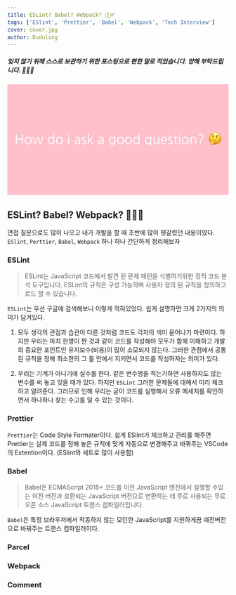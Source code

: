 ```yaml
---
title: ESLint? Babel? Webpack? 🤷🏻‍♂️
tags: ['ESlint', 'Prettier', 'Babel', 'Webpack', 'Tech Interview']
cover: cover.jpg
author: Duduling
---
```


##### 잊지 않기 위해 스스로 보관하기 위한 포스팅으로 편한 말로 적었습니다. 양해 부탁드립니다. 🙇🏻‍♂️

![duduling preview image](cover.jpg)

## ESLint? Babel? Webpack? 🤷🏻‍♂️

면접 질문으로도 많이 나오고 내가 개발을 할 때 초반에 많이 헷갈렸던 내용이였다. `ESlint`, `Perttier`, `Babel`, `Webpack` 하나 하나 간단하게 정리해보자

### ESLint

> ESLint는 JavaScript 코드에서 발견 된 문제 패턴을 식별하기위한 정적 코드 분석 도구입니다. ESLint의 규칙은 구성 가능하며 사용자 정의 된 규칙을 정의하고로드 할 수 있습니다.

`ESLint`는 우선 구글에 검색해보니 이렇게 적혀있었다. 쉽게 설명하면 크게 2가지의 의미가 담겨있다.

1. 모두 생각의 관점과 습관이 다른 것처럼 코드도 각자의 색이 묻어나기 마련이다. 하지만 우리는 마치 한명이 짠 것과 같이 코드를 작성해야 모두가 함께 이해하고 개발의 중요한 포인트인 유지보수(비용)이 많이 소모되지 않는다. 그러한 관점에서 공통된 규칙을 정해 최소한의 그 틀 안에서 지키면서 코드를 작성하자는 의미가 있다. 

2. 우리는 기계가 아니기에 실수를 한다. 같은 변수명을 적는가하면 사용하지도 않는 변수를 써 놓고 잊을 때가 있다. 하지만 `ESLint` 그러한 문제들에 대해서 미리 체크하고 알려준다. 그러므로 인해 우리는 굳이 코드를 실행해서 오류 메세지를 확인하면서 하나하나 찾는 수고를 덜 수 있는 것이다. 

### Prettier

`Prettier`는 Code Style Formater이다. 
쉽게 ESlint가 체크하고 관리를 해주면 Prettier는 실제 코드를 정해 놓은 규칙에 맞게 자동으로 변경해주고 바꿔주는 VSCode의 Extention이다. (ESlint와 세트로 많이 사용함)

### Babel

> Babel은 ECMAScript 2015+ 코드를 이전 JavaScript 엔진에서 실행할 수있는 이전 버전과 호환되는 JavaScript 버전으로 변환하는 데 주로 사용되는 무료 오픈 소스 JavaScript 트랜스 컴파일러입니다.

`Babel`은 특정 브라우저에서 작동하지 않는 모던한 JavaScript를 지원하게끔 예전버전으로 바꿔주는 트랜스 컴파일러이다. 

### Parcel

### Webpack

### Comment 

